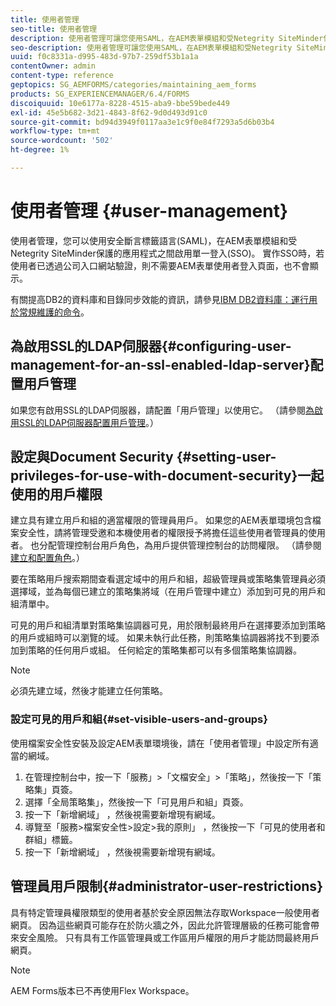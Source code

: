 ```yaml
---
title: 使用者管理
seo-title: 使用者管理
description: 使用者管理可讓您使用SAML，在AEM表單模組和受Netegrity SiteMinder保護的應用程式之間啟用SSO。 本檔案提供有關「使用者管理」的詳細資訊。
seo-description: 使用者管理可讓您使用SAML，在AEM表單模組和受Netegrity SiteMinder保護的應用程式之間啟用SSO。 本檔案提供有關「使用者管理」的詳細資訊。
uuid: f0c8331a-d995-483d-97b7-259df53b1a1a
contentOwner: admin
content-type: reference
geptopics: SG_AEMFORMS/categories/maintaining_aem_forms
products: SG_EXPERIENCEMANAGER/6.4/FORMS
discoiquuid: 10e6177a-8228-4515-aba9-bbe59bede449
exl-id: 45e5b682-3d21-4843-8f62-9d0d493d91c0
source-git-commit: bd94d3949f0117aa3e1c9f0e84f7293a5d6b03b4
workflow-type: tm+mt
source-wordcount: '502'
ht-degree: 1%

---
```


# 使用者管理 {#user-management}

使用者管理，您可以使用安全斷言標籤語言(SAML)，在AEM表單模組和受Netegrity SiteMinder保護的應用程式之間啟用單一登入(SSO)。 實作SSO時，若使用者已透過公司入口網站驗證，則不需要AEM表單使用者登入頁面，也不會顯示。

有關提高DB2的資料庫和目錄同步效能的資訊，請參見[IBM DB2資料庫：運行用於常規維護的命令](/help/forms/using/admin-help/ibm-db2-database-running-commands.md#ibm-db2-database-running-commands-for-regular-maintenance)。

## 為啟用SSL的LDAP伺服器{#configuring-user-management-for-an-ssl-enabled-ldap-server}配置用戶管理

如果您有啟用SSL的LDAP伺服器，請配置「用戶管理」以使用它。 （請參閱[為啟用SSL的LDAP伺服器配置用戶管理](/help/forms/using/admin-help/configure-user-management-ssl-enabled.md#configure-user-management-for-an-ssl-enabled-ldap-server)。）

## 設定與Document Security {#setting-user-privileges-for-use-with-document-security}一起使用的用戶權限

建立具有建立用戶和組的適當權限的管理員用戶。 如果您的AEM表單環境包含檔案安全性，請將管理受邀和本機使用者的權限授予將擔任這些使用者管理員的使用者。 也分配管理控制台用戶角色，為用戶提供管理控制台的訪問權限。 （請參閱[建立和配置角色](/help/forms/using/admin-help/creating-configuring-roles.md#creating-and-configuring-roles)。）

要在策略用戶搜索期間查看選定域中的用戶和組，超級管理員或策略集管理員必須選擇域，並為每個已建立的策略集將域（在用戶管理中建立）添加到可見的用戶和組清單中。

可見的用戶和組清單對策略集協調器可見，用於限制最終用戶在選擇要添加到策略的用戶或組時可以瀏覽的域。 如果未執行此任務，則策略集協調器將找不到要添加到策略的任何用戶或組。 任何給定的策略集都可以有多個策略集協調器。

>[!NOTE]
>
>必須先建立域，然後才能建立任何策略。

### 設定可見的用戶和組{#set-visible-users-and-groups}

使用檔案安全性安裝及設定AEM表單環境後，請在「使用者管理」中設定所有適當的網域。

1. 在管理控制台中，按一下「服務」>「文檔安全」>「策略」，然後按一下「策略集」頁簽。
1. 選擇「全局策略集」，然後按一下「可見用戶和組」頁簽。
1. 按一下「新增網域」 ，然後視需要新增現有網域。
1. 導覽至「服務>檔案安全性>設定>我的原則」 ，然後按一下「可見的使用者和群組」標籤。
1. 按一下「新增網域」 ，然後視需要新增現有網域。

## 管理員用戶限制{#administrator-user-restrictions}

具有特定管理員權限類型的使用者基於安全原因無法存取Workspace一般使用者網頁。 因為這些網頁可能存在於防火牆之外，因此允許管理層級的任務可能會帶來安全風險。 只有具有工作區管理員或工作區用戶權限的用戶才能訪問最終用戶網頁。

>[!NOTE]
>
>AEM Forms版本已不再使用Flex Workspace。
